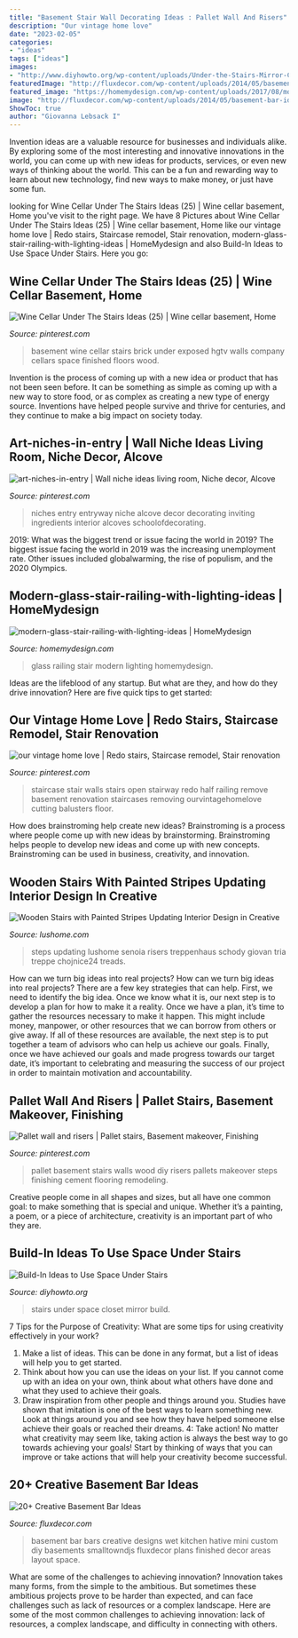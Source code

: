 ```yaml
---
title: "Basement Stair Wall Decorating Ideas : Pallet Wall And Risers"
description: "Our vintage home love"
date: "2023-02-05"
categories:
- "ideas"
tags: ["ideas"]
images:
- "http://www.diyhowto.org/wp-content/uploads/Under-the-Stairs-Mirror-Closet-20-Build-In-Ideas-to-Use-Space-Under-Stairs-DIYHowto.jpg"
featuredImage: "http://fluxdecor.com/wp-content/uploads/2014/05/basement-bar-ideas/9-small-basement-bar.jpg"
featured_image: "https://homemydesign.com/wp-content/uploads/2017/08/modern-glass-stair-railing-with-lighting-ideas.jpg"
image: "http://fluxdecor.com/wp-content/uploads/2014/05/basement-bar-ideas/9-small-basement-bar.jpg"
ShowToc: true
author: "Giovanna Lebsack I"
---
```



Invention ideas are a valuable resource for businesses and individuals alike. By exploring some of the most interesting and innovative innovations in the world, you can come up with new ideas for products, services, or even new ways of thinking about the world. This can be a fun and rewarding way to learn about new technology, find new ways to make money, or just have some fun.

	

		
looking for Wine Cellar Under The Stairs Ideas (25) | Wine cellar basement, Home you've visit to the right page. We have 8 Pictures about Wine Cellar Under The Stairs Ideas (25) | Wine cellar basement, Home like our vintage home love | Redo stairs, Staircase remodel, Stair renovation, modern-glass-stair-railing-with-lighting-ideas | HomeMydesign and also Build-In Ideas to Use Space Under Stairs. Here you go:
		
    
## Wine Cellar Under The Stairs Ideas (25) | Wine Cellar Basement, Home

<img loading=lazy src="https://i.pinimg.com/736x/94/98/df/9498df4876c955c4d23719a1e806d941.jpg" onerror="this.onerror=null;this.src='https://tse1.mm.bing.net/th?id=OIP.VuxeWWuDMvndODV2zoK3ywHaLH&amp;pid=15.1';" alt="Wine Cellar Under The Stairs Ideas (25) | Wine cellar basement, Home">

_Source: pinterest.com_

>basement wine cellar stairs brick under exposed hgtv walls company cellars space finished floors wood. 

	

Invention is the process of coming up with a new idea or product that has not been seen before. It can be something as simple as coming up with a new way to store food, or as complex as creating a new type of energy source. Inventions have helped people survive and thrive for centuries, and they continue to make a big impact on society today.

    
## Art-niches-in-entry | Wall Niche Ideas Living Room, Niche Decor, Alcove

<img loading=lazy src="https://i.pinimg.com/736x/68/85/3b/68853bdf983fd7f8f7ae1b43b5bc5ce6.jpg" onerror="this.onerror=null;this.src='https://tse1.mm.bing.net/th?id=OIP.UypCqwQu6RkAhvQIvL7RPwHaLJ&amp;pid=15.1';" alt="art-niches-in-entry | Wall niche ideas living room, Niche decor, Alcove">

_Source: pinterest.com_

>niches entry entryway niche alcove decor decorating inviting ingredients interior alcoves schoolofdecorating. 

	

2019: What was the biggest trend or issue facing the world in 2019?
The biggest issue facing the world in 2019 was the increasing unemployment rate. Other issues included globalwarming, the rise of populism, and the 2020 Olympics.

    
## Modern-glass-stair-railing-with-lighting-ideas | HomeMydesign

<img loading=lazy src="https://homemydesign.com/wp-content/uploads/2017/08/modern-glass-stair-railing-with-lighting-ideas.jpg" onerror="this.onerror=null;this.src='https://tse1.mm.bing.net/th?id=OIP.pltJnP1kADANZlB4nRmL2wHaLG&amp;pid=15.1';" alt="modern-glass-stair-railing-with-lighting-ideas | HomeMydesign">

_Source: homemydesign.com_

>glass railing stair modern lighting homemydesign. 

	

Ideas are the lifeblood of any startup. But what are they, and how do they drive innovation? Here are five quick tips to get started: 

    
## Our Vintage Home Love | Redo Stairs, Staircase Remodel, Stair Renovation

<img loading=lazy src="https://i.pinimg.com/736x/8e/0d/ab/8e0dab1b05802021fe2ff4bca2b1f7b4--stair-redo-half-walls.jpg" onerror="this.onerror=null;this.src='https://tse1.mm.bing.net/th?id=OIP.dJ7VwQV8XcjMCVbh8T59lgHaLH&amp;pid=15.1';" alt="our vintage home love | Redo stairs, Staircase remodel, Stair renovation">

_Source: pinterest.com_

>staircase stair walls stairs open stairway redo half railing remove basement renovation staircases removing ourvintagehomelove cutting balusters floor. 

	

How does brainstroming help create new ideas?
Brainstroming is a process where people come up with new ideas by brainstorming. Brainstroming helps people to develop new ideas and come up with new concepts. Brainstroming can be used in business, creativity, and innovation.

    
## Wooden Stairs With Painted Stripes Updating Interior Design In Creative

<img loading=lazy src="https://www.lushome.com/wp-content/uploads/2013/02/staircase-risers-steps-painting-stairs-decorating-5.jpg" onerror="this.onerror=null;this.src='https://tse3.mm.bing.net/th?id=OIP.TJOkbBPQWxVOfYxid17vTgAAAA&amp;pid=15.1';" alt="Wooden Stairs with Painted Stripes Updating Interior Design in Creative">

_Source: lushome.com_

>steps updating lushome senoia risers treppenhaus schody giovan tria treppe chojnice24 treads. 

	

How can we turn big ideas into real projects?
How can we turn big ideas into real projects? There are a few key strategies that can help. First, we need to identify the big idea. Once we know what it is, our next step is to develop a plan for how to make it a reality. Once we have a plan, it’s time to gather the resources necessary to make it happen. This might include money, manpower, or other resources that we can borrow from others or give away. If all of these resources are available, the next step is to put together a team of advisors who can help us achieve our goals. Finally, once we have achieved our goals and made progress towards our target date, it’s important to celebrating and measuring the success of our project in order to maintain motivation and accountability.

    
## Pallet Wall And Risers | Pallet Stairs, Basement Makeover, Finishing

<img loading=lazy src="https://i.pinimg.com/736x/12/ec/3e/12ec3ef14b84c568aa36cfa5b7dfefe1--pallet-walls-pallets.jpg" onerror="this.onerror=null;this.src='https://tse3.mm.bing.net/th?id=OIP.FXY2Fm2-GF_dWQGsD4wl1wHaJ3&amp;pid=15.1';" alt="Pallet wall and risers | Pallet stairs, Basement makeover, Finishing">

_Source: pinterest.com_

>pallet basement stairs walls wood diy risers pallets makeover steps finishing cement flooring remodeling. 

	

Creative people come in all shapes and sizes, but all have one common goal: to make something that is special and unique. Whether it’s a painting, a poem, or a piece of architecture, creativity is an important part of who they are.

    
## Build-In Ideas To Use Space Under Stairs

<img loading=lazy src="http://www.diyhowto.org/wp-content/uploads/Under-the-Stairs-Mirror-Closet-20-Build-In-Ideas-to-Use-Space-Under-Stairs-DIYHowto.jpg" onerror="this.onerror=null;this.src='https://tse2.mm.bing.net/th?id=OIP.1XAMW79T4_wh-98fS4RoewHaJ8&amp;pid=15.1';" alt="Build-In Ideas to Use Space Under Stairs">

_Source: diyhowto.org_

>stairs under space closet mirror build. 

	

7 Tips for the Purpose of Creativity: What are some tips for using creativity effectively in your work?
1. Make a list of ideas. This can be done in any format, but a list of ideas will help you to get started.
2. Think about how you can use the ideas on your list. If you cannot come up with an idea on your own, think about what others have done and what they used to achieve their goals.
3. Draw inspiration from other people and things around you. Studies have shown that imitation is one of the best ways to learn something new. Look at things around you and see how they have helped someone else achieve their goals or reached their dreams.
4: Take action! No matter what creativity may seem like, taking action is always the best way to go towards achieving your goals! Start by thinking of ways that you can improve or take actions that will help your creativity become successful.

    
## 20+ Creative Basement Bar Ideas

<img loading=lazy src="http://fluxdecor.com/wp-content/uploads/2014/05/basement-bar-ideas/9-small-basement-bar.jpg" onerror="this.onerror=null;this.src='https://tse3.mm.bing.net/th?id=OIP.19PZjY44M4N9-LOTKxJ0WwHaLH&amp;pid=15.1';" alt="20+ Creative Basement Bar Ideas">

_Source: fluxdecor.com_

>basement bar bars creative designs wet kitchen hative mini custom diy basements smalltowndjs fluxdecor plans finished decor areas layout space. 

	

What are some of the challenges to achieving innovation?
Innovation takes many forms, from the simple to the ambitious. But sometimes these ambitious projects prove to be harder than expected, and can face challenges such as lack of resources or a complex landscape. Here are some of the most common challenges to achieving innovation: lack of resources, a complex landscape, and difficulty in connecting with others.

